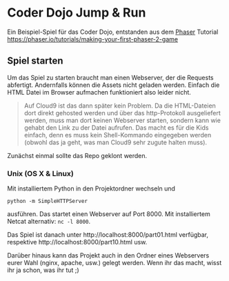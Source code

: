 # Coder Dojo Jump & Run

Ein Beispiel-Spiel für das Coder Dojo, entstanden aus dem [Phaser](https://phaser.io) Tutorial https://phaser.io/tutorials/making-your-first-phaser-2-game

## Spiel starten

Um das Spiel zu starten braucht man einen Webserver, der die Requests abfertigt. Andernfalls können die Assets nicht geladen werden. Einfach die HTML Datei im Browser aufmachen funktioniert also leider nicht.

> Auf Cloud9 ist das dann später kein Problem. Da die HTML-Dateien dort direkt gehosted werden und über das http-Protokoll ausgeliefert werden, muss man dort keinen Webserver starten, sondern kann wie gehabt den Link zu der Datei aufrufen. Das macht es für die Kids einfach, denn es muss kein Shell-Kommando eingegeben werden (obwohl das ja geht, was man Cloud9 sehr zugute halten muss).

Zunächst einmal sollte das Repo geklont werden.

### Unix (OS X & Linux)

Mit installiertem Python in den Projektordner wechseln und

`python -m SimpleHTTPServer`

ausführen. Das startet einen Webserver auf Port 8000. Mit installiertem Netcat alternativ: `nc -l 8000`.

Das Spiel ist danach unter http://localhost:8000/part01.html verfügbar, respektive http://localhost:8000/part10.html usw.

Darüber hinaus kann das Projekt auch in den Ordner eines Webservers eurer Wahl (nginx, apache, usw.) gelegt werden. Wenn ihr das macht, wisst ihr ja schon, was ihr tut ;)

